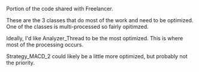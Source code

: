 Portion of the code shared with Freelancer.

These are the 3 classes that do most of the work and need to be optimized. One of the classes is multi-processed so fairly opitimzed.

Ideally, I'd like Analyzer_Thread to be the most optimized. This is where most of the processing occurs.

Strategy_MACD_2 could likely be a little more optimized, but probably not the priority.

